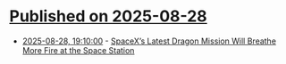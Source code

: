 # [Published on 2025-08-28](index.md)

* [2025-08-28, 19:10:00](https://soylentnews.org/article.pl?sid=25/08/27/1455216&from=rss) - [SpaceX’s Latest Dragon Mission Will Breathe More Fire at the Space Station](https://soylentnews.org/article.pl?sid=25/08/27/1455216&from=rss)
